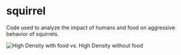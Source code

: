 # squirrel
Code used to analyze the impact of humans and food on aggressive behavior of squirrels.

![High Density with food vs. High Density without food](http://127.0.0.1:36138/chunk_output/s/1E702A68/c7tj37yphah4z/000003.png?resize=4)